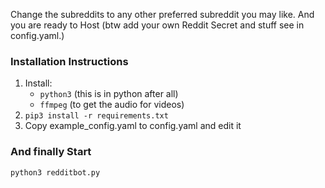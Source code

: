 Change the subreddits to any other preferred subreddit you may like. And you are ready to Host (btw add your own Reddit Secret and stuff see in config.yaml.) 

### Installation Instructions
1. Install:
    - `python3` (this is in python after all)
    - `ffmpeg` (to get the audio for videos)
2. `pip3 install -r requirements.txt`
3. Copy example_config.yaml to config.yaml and edit it

### And finally Start
`python3 redditbot.py`
